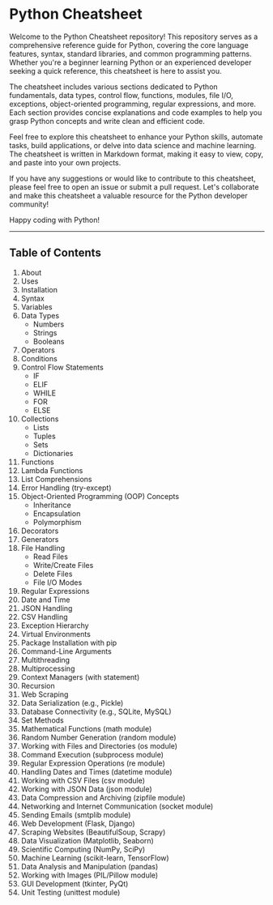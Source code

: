# Python Cheatsheet

Welcome to the Python Cheatsheet repository! This repository serves as a comprehensive reference guide for Python, covering the core language features, syntax, standard libraries, and common programming patterns. Whether you're a beginner learning Python or an experienced developer seeking a quick reference, this cheatsheet is here to assist you.

The cheatsheet includes various sections dedicated to Python fundamentals, data types, control flow, functions, modules, file I/O, exceptions, object-oriented programming, regular expressions, and more. Each section provides concise explanations and code examples to help you grasp Python concepts and write clean and efficient code.

Feel free to explore this cheatsheet to enhance your Python skills, automate tasks, build applications, or delve into data science and machine learning. The cheatsheet is written in Markdown format, making it easy to view, copy, and paste into your own projects.

If you have any suggestions or would like to contribute to this cheatsheet, please feel free to open an issue or submit a pull request. Let's collaborate and make this cheatsheet a valuable resource for the Python developer community!

Happy coding with Python!

***

## Table of Contents

1. About
2. Uses
3. Installation
4. Syntax
5. Variables
6. Data Types
   - Numbers
   - Strings
   - Booleans
7. Operators
8. Conditions
9. Control Flow Statements
   - IF
   - ELIF
   - WHILE
   - FOR
   - ELSE
10. Collections
    - Lists
    - Tuples
    - Sets
    - Dictionaries
11. Functions
12. Lambda Functions
13. List Comprehensions
14. Error Handling (try-except)
15. Object-Oriented Programming (OOP) Concepts
    - Inheritance
    - Encapsulation
    - Polymorphism
16. Decorators
17. Generators
18. File Handling
    - Read Files
    - Write/Create Files
    - Delete Files
    - File I/O Modes
19. Regular Expressions
20. Date and Time
21. JSON Handling
22. CSV Handling
23. Exception Hierarchy
24. Virtual Environments
25. Package Installation with pip
26. Command-Line Arguments
27. Multithreading
28. Multiprocessing
29. Context Managers (with statement)
30. Recursion
31. Web Scraping
32. Data Serialization (e.g., Pickle)
33. Database Connectivity (e.g., SQLite, MySQL)
34. Set Methods
35. Mathematical Functions (math module)
36. Random Number Generation (random module)
37. Working with Files and Directories (os module)
38. Command Execution (subprocess module)
39. Regular Expression Operations (re module)
40. Handling Dates and Times (datetime module)
41. Working with CSV Files (csv module)
42. Working with JSON Data (json module)
43. Data Compression and Archiving (zipfile module)
44. Networking and Internet Communication (socket module)
45. Sending Emails (smtplib module)
46. Web Development (Flask, Django)
47. Scraping Websites (BeautifulSoup, Scrapy)
48. Data Visualization (Matplotlib, Seaborn)
49. Scientific Computing (NumPy, SciPy)
50. Machine Learning (scikit-learn, TensorFlow)
51. Data Analysis and Manipulation (pandas)
52. Working with Images (PIL/Pillow module)
53. GUI Development (tkinter, PyQt)
54. Unit Testing (unittest module)

